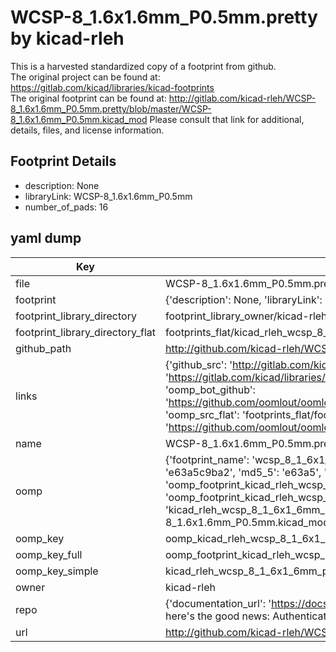 # WCSP-8_1.6x1.6mm_P0.5mm.pretty by kicad-rleh  
This is a harvested standardized copy of a footprint from github.  
The original project can be found at:  
https://gitlab.com/kicad/libraries/kicad-footprints  
The original footprint can be found at:
http://gitlab.com/kicad-rleh/WCSP-8_1.6x1.6mm_P0.5mm.pretty/blob/master/WCSP-8_1.6x1.6mm_P0.5mm.kicad_mod
Please consult that link for additional, details, files, and license information.  
## Footprint Details
* description: None  
* libraryLink: WCSP-8_1.6x1.6mm_P0.5mm  
* number_of_pads: 16  
## yaml dump  
| Key | Value |  
| --- | --- |  
| file | WCSP-8_1.6x1.6mm_P0.5mm.pretty/WCSP-8_1.6x1.6mm_P0.5mm.kicad_mod |  
| footprint | {'description': None, 'libraryLink': 'WCSP-8_1.6x1.6mm_P0.5mm', 'number_of_pads': 16} |  
| footprint_library_directory | footprint_library_owner/kicad-rleh_WCSP-8_1.6x1.6mm_P0.5mm.pretty |  
| footprint_library_directory_flat | footprints_flat/kicad_rleh_wcsp_8_1_6x1_6mm_p0_5mm_wcsp_8_1_6x1_6mm_p0_5mm/working |  
| github_path | http://github.com/kicad-rleh/WCSP-8_1.6x1.6mm_P0.5mm.pretty/blob/master/WCSP-8_1.6x1.6mm_P0.5mm.kicad_mod |  
| links | {'github_src': 'http://gitlab.com/kicad-rleh/WCSP-8_1.6x1.6mm_P0.5mm.pretty/blob/master/WCSP-8_1.6x1.6mm_P0.5mm.kicad_mod', 'github_src_repo': 'https://gitlab.com/kicad/libraries/kicad-footprints', 'oomp_bot': 'footprints/kicad_rleh_wcsp_8_1_6x1_6mm_p0_5mm_wcsp_8_1_6x1_6mm_p0_5mm/working', 'oomp_bot_github': 'https://github.com/oomlout/oomlout_oomp_footprint_bot/tree/main/footprints/kicad_rleh_wcsp_8_1_6x1_6mm_p0_5mm_wcsp_8_1_6x1_6mm_p0_5mm/working', 'oomp_src_flat': 'footprints_flat/footprints_flat/kicad_rleh_wcsp_8_1_6x1_6mm_p0_5mm_wcsp_8_1_6x1_6mm_p0_5mm/working', 'oomp_src_flat_github': 'https://github.com/oomlout/oomlout_oomp_footprint_src/tree/main/footprints_flat/kicad_rleh_wcsp_8_1_6x1_6mm_p0_5mm_wcsp_8_1_6x1_6mm_p0_5mm/working'} |  
| name | WCSP-8_1.6x1.6mm_P0.5mm.pretty |  
| oomp | {'footprint_name': 'wcsp_8_1_6x1_6mm_p0_5mm', 'library_name': 'wcsp_8_1_6x1_6mm_p0_5mm', 'md5': 'e63a5c9ba2e2742551442cf26122b9b6', 'md5_10': 'e63a5c9ba2', 'md5_5': 'e63a5', 'md5_6': 'e63a5c', 'oomp_key': 'oomp_kicad_rleh_wcsp_8_1_6x1_6mm_p0_5mm_wcsp_8_1_6x1_6mm_p0_5mm', 'oomp_key_extra': 'oomp_footprint_kicad_rleh_wcsp_8_1_6x1_6mm_p0_5mm_wcsp_8_1_6x1_6mm_p0_5mm', 'oomp_key_full': 'oomp_footprint_kicad_rleh_wcsp_8_1_6x1_6mm_p0_5mm_wcsp_8_1_6x1_6mm_p0_5mm_e63a5c', 'oomp_key_simple': 'kicad_rleh_wcsp_8_1_6x1_6mm_p0_5mm_wcsp_8_1_6x1_6mm_p0_5mm', 'original_filename': 'WCSP-8_1.6x1.6mm_P0.5mm.pretty/WCSP-8_1.6x1.6mm_P0.5mm.kicad_mod', 'owner_name': 'kicad_rleh'} |  
| oomp_key | oomp_kicad_rleh_wcsp_8_1_6x1_6mm_p0_5mm_wcsp_8_1_6x1_6mm_p0_5mm |  
| oomp_key_full | oomp_footprint_kicad_rleh_wcsp_8_1_6x1_6mm_p0_5mm_wcsp_8_1_6x1_6mm_p0_5mm |  
| oomp_key_simple | kicad_rleh_wcsp_8_1_6x1_6mm_p0_5mm_wcsp_8_1_6x1_6mm_p0_5mm |  
| owner | kicad-rleh |  
| repo | {'documentation_url': 'https://docs.github.com/rest/overview/resources-in-the-rest-api#rate-limiting', 'message': "API rate limit exceeded for 84.66.173.59. (But here's the good news: Authenticated requests get a higher rate limit. Check out the documentation for more details.)"} |  
| url | http://github.com/kicad-rleh/WCSP-8_1.6x1.6mm_P0.5mm.pretty |  

